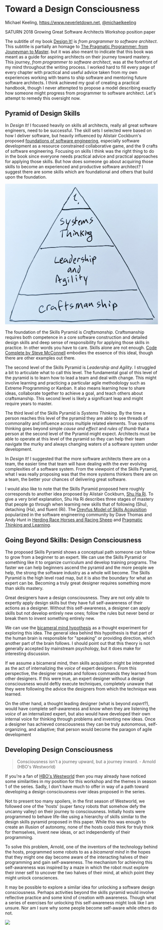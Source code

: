 # Toward a Design Consciousness

Michael Keeling, https://www.neverletdown.net, [@michaelkeeling](https://twitter.com/)

SATURN 2018 Growing Great Software Architects Workshop position paper

The subtitle of my book [Design It!](https://amzn.to/2r6DdWJ) is _from programmer to software architect_.  This
subtitle is partially an homage to [The Pragmatic Programmer: from Jouneyman to Master](https://amzn.to/2HZJY7e).
but it was also meant to indicate that this book was meant as a guide for aspiring architects on their
journey toward mastery.  This journey, _from programmer to software architect_, was at the forefront of my
mind throughout the writing process.  I worked hard to fill every page of every chapter with practical and
useful advice taken from my own experiences working with teams to ship software and mentoring future
software architects.  I think achieved my goal of creating a practical handbook, though I never attempted
to propose a model describing exactly how someone might progress from programmer to software architect.
Let's attempt to remedy this oversight now.


## Pyramid of Design Skills

In _Design It!_ I focused heavily on skills all architects, really all great software engineers, need
to be successful.  The skill sets I selected were based on how I deliver software, but heavily influenced
by Alistair Cockburn's proposed [foundations of software engineering](http://alistair.cockburn.us/Foundations+for+Software+Engineering),
especially software development as a resource constrained collaborative game, and the 9 crafts of
software engineering.  Focusing on skills I think was the right thing to do in the book since everyone
needs practical advice and practical approaches for applying those skills.  But how does someone go
about acquiring those skills to become an experienced and productive software architect?  I suggest
there are some skills which are foundational and others that build upon the foundation.

![](keeling-design-skills-pyramid.jpg)

The foundation of the Skills Pyramid is _Craftsmanship_.  Craftsmanship requires both competence
in a core software construction and detailed design skills and deep sense of responsibility for
applying those skills in practice.  In other words you have to care.  Skills alone are not enough.
[Code Complete by Steve McConnell](https://amzn.to/2HzTsqE) embodies the essence of this ideal,
though there are other examples out there.

The second level of the Skills Pyramid is _Leadership and Agility_.  I struggled a bit to articulate
what to call this level.  The fundamental goal of this level of the pyramid is to learn how to
lead a team and deal with change.  This might involve learning and practicing a particular
agile methodology such as Extreme Programming or Kanban.  It also means learning how to share
ideas, collaborate together to achieve a goal, and teach others about craftsmanship. This second
level is likely a significant leap and might require years to master.

The third level of the Skills Pyramid is _Systems Thinking_.  By the time a person reaches this
level of the pyramid they are able to see threads of commonality and influence across multiple
related elements.  True systems thinking goes beyond simple _cause and effect_ and _rules of thumb_
that a person at the second level of the Pyramid might expect.  Architects must be able to operate
at this level of the pyramid so they can help their team navigate the murky and always changing
waters of a software system under development.

In _Design It!_ I suggested that the more software architects there are on a team, the easier
time that team will have dealing with the ever evolving complexities of a software system. From
the viewpoint of the Skills Pyramid, what I was really proposing was that the more systems thinkers
there are on a team, the better your chances of delivering great software.

I would also like to note that the Skills Pyramid proposed here roughly corresponds to another
idea proposed by Alistair Cockburn, [Shu Ha Ri](http://alistair.cockburn.us/Shu+Ha+Ri).  To give
a very brief explanation, Shu Ha Ri describes three stages of mastery that people go through
when learning new skills that of following (Shu), detaching (Ha), and fluent (Ri).  The [Dreyfus
Model of Skills Acquisition](https://en.wikipedia.org/wiki/Dreyfus_model_of_skill_acquisition)
popularized in the software engineering community by Dave Thomas and Andy Hunt in [Herding Race
Horses and Racing Sheep](https://www.infoq.com/presentations/Developing-Expertise-Dave-Thomas)
and [Pragmatic Thinking and Learning](https://amzn.to/2Hxnonf).


## Going Beyond Skills: Design Consciousness

The proposed Skills Pyramid shows a conceptual path someone can follow to grow from a beginner
to an expert.  We can use the Skills Pyramid or something like it to organize curriculum and
develop training programs.  The faster we can help beginners ascend the pyramid and the more
people we help, the strong the software industry as a whole will become.  The Skills Pyramid
is the high level road map, but it is also the boundary for what an expert can be.  Becoming
a truly great designer requires something more than skills mastery.

Great designers have a design consciousness.  They are not only able to expertly apply design
skills but they have full self-awareness of their actions as a designer.  Without this
self-awareness, a designer can apply skills but not develop entirely new ones; follow the
rules but never bend or break them to invent something entirely new.

We can use the [bicameral mind hypothesis](https://en.wikipedia.org/wiki/Bicameralism_(psychology))
as a thought experiment for exploring this idea.  The general idea behind this hypothesis
is that part of the human brain is responsible for "speaking" or providing direction, which
another part of the brain follows.  I should point out that this theory is not generally
accepted by mainstream psychology, but it does make for interesting discussion.

If we assume a bicameral mind, then skills acquisition might be interpreted as the act of
internalizing the _voice_ of expert designers.  From this perspective, the designer
repeats and follows commands they learned from other designers.  If this were true, an
expert designer without a design consciousness would deftly execute techniques, completely
unaware that they were following the advice the designers from which the technique was
learned.

On the other hand, a thought leading designer (what is beyond _expert_?), would have complete
self-awareness and know when they are listening the _voice_ of an internalized expert,
but also would have developed their own internal voice for thinking through problems and
inventing new ideas.  Once a designer has achieved consciousness they can be truly autonomous,
self-organizing, and adaptive; that person would become the paragon of agile development 


## Developing Design Consciousness

> Consciousness isn't a journey upward, but a journey inward. - Arnold (HBO's Westworld)

If you're a fan of [HBO's Westworld](https://www.imdb.com/title/tt0475784/) then you
may already have noticed some similarities in my position for this workshop and the
themes in season 1 of the series.  Sadly, I don't have much to offer in way of a path
toward developing a design consciousness over ideas proposed in the series.

Not to present too many spoilers, in the first season of Westworld, we followed one of
the 'hosts' (super fancy robots that somehow defy the uncanny valley) on their journey
to consciousness.  Initially hosts were programmed to behave life-like using a hierarchy
of skills similar to the design skills pyramid proposed in this paper.  While this was
enough to create an illusion of autonomy, none of the hosts could think for truly think
for themselves, invent new ideas, or act independently of their programming.

To solve this problem, Arnold, one of the inventors of the technology behind the hosts,
programmed some robots to as a _bicameral mind_ in the hopes that they might one day
become aware of the interacting halves of their programming and gain self-awareness.
The mechanism for achieving this self-awareness was inspired by a maze in which the
robot must explore their inner self to uncover the two halves of their mind, at which
point they might unlock consciences.

It may be possible to explore a similar idea for unlocking a software design consciousness.
Perhaps activities beyond the skills pyramid would involve reflective practice and some
kind of creation with awareness.  Though what a series of exercises for unlocking this
self-awareness might look like I am unsure.  Nor am I sure why some people become self-aware
while others do not.

![](http://img5.mtime.cn/mg/2016/11/08/104212.93337504.jpg)
